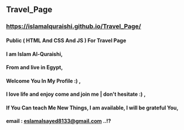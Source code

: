 ## Travel_Page

### https://islamalquraishi.github.io/Travel_Page/

#### Public ( HTML And CSS And JS ) For Travel Page

#### I am Islam Al-Quraishi,

#### From and live in Egypt,

#### Welcome You In My Profile :) ,

#### I love life and enjoy come and join me | don't hesitate :) ,

#### If You Can teach Me New Things, I am available, I will be grateful You,

#### email : eslamalsayed8133@gmail.com ..!?
